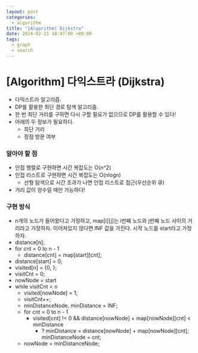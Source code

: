 ```yaml
---
layout: post
categories:
  - algorithm
title: "[Algorithm] Dijkstra"
date: 2024-02-21 18:47:00 +09:00
tags:
  - graph
  - search
---
```

# [Algorithm] 다익스트라 (Dijkstra)

- 다익스트라 알고리즘.
- DP를 활용한 최단 경로 탐색 알고리즘.
- 한 번 최단 거리를 구하면 다시 구할 필요가 없으므로 DP를 활용할 수 있다!
- 아래의 두 정보가 필요하다.
	- 최단 거리
	- 정점 방문 여부

### 알아야 할 점
- 인접 행렬로 구현하면 시간 복잡도는 O(n^2)
- 인접 리스트로 구현하면 시간 복잡도는 O(nlogn)
	- 선형 탐색으로 시간 초과가 나면 인접 리스트로 접근(우선순위 큐)
- 거리 값이 양수일 때만 가능하다!

### 구현 방식
- n개의 노드가 들어왔다고 가정하고, map\[i]\[j]는 i번째 노드와 j번째 노드 사이의 거리라고 가정하자. 이어져있지 않다면 INF 값을 가진다. 시작 노드를 start라고 가정하자.
- distance\[n];
- for cnt = 0 to n - 1
	- distance\[cnt] = map\[start]\[cnt];
- distance\[start] = 0;
- visited\[n] = {0, };
- visitCnt = 0;
- nowNode = start
- while visitCnt < n
	- visited\[nowNode] = 1;
	- visitCnt++;
	- minDistanceNode, minDistance = INF;
	- for cnt = 0 to n - 1
		- visited\[cnt] != 0 && distance\[nowNode] + map\[nowNode]\[cnt] < minDistance
			- ? minDistance = distance\[nowNode] + map\[nowNode]\[cnt];
				 minDistanceNode = cnt;
	- nowNode = minDistanceNode;
